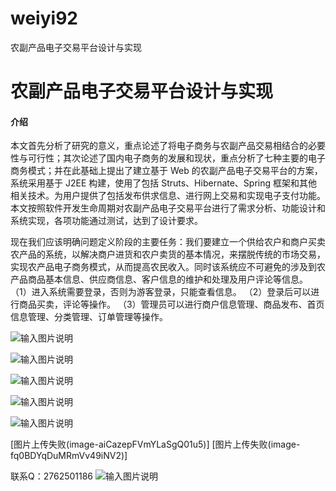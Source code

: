 # weiyi92
农副产品电子交易平台设计与实现

# 农副产品电子交易平台设计与实现

#### 介绍
本文首先分析了研究的意义，重点论述了将电子商务与农副产品交易相结合的必要性与可行性；其次论述了国内电子商务的发展和现状，重点分析了七种主要的电子商务模式；并在此基础上提出了建立基于 Web 的农副产品电子交易平台的方案，系统采用基于 J2EE 构建，使用了包括 Struts、Hibernate、Spring 框架和其他相关技术。为用户提供了包括发布供求信息、进行网上交易和实现电子支付功能。本文按照软件开发生命周期对农副产品电子交易平台进行了需求分析、功能设计和系统实现，各项功能通过测试，达到了设计要求。 

现在我们应该明确问题定义阶段的主要任务：我们要建立一个供给农户和商户买卖农产品的系统，以解决商户进货和农户卖货的基本情况，来摆脱传统的市场交易，实现农产品电子商务模式，从而提高农民收入。同时该系统应不可避免的涉及到农产品商品基本信息、供应商信息、客户信息的维护和处理及用户评论等信息。
（1）进入系统需要登录，否则为游客登录，只能查看信息。
（2）登录后可以进行商品买卖，评论等操作。
（3）管理员可以进行商户信息管理、商品发布、首页信息管理、分类管理、订单管理等操作。

![输入图片说明](https://images.gitee.com/uploads/images/2020/1203/204046_667426dc_4865385.png "屏幕截图.png")

![输入图片说明](https://images.gitee.com/uploads/images/2020/1203/204059_eac05a4a_4865385.png "屏幕截图.png")

![输入图片说明](https://images.gitee.com/uploads/images/2020/1203/204115_c9c2bc4a_4865385.png "屏幕截图.png")

![输入图片说明](https://images.gitee.com/uploads/images/2020/1203/204130_eeb9c774_4865385.png "屏幕截图.png")

![输入图片说明](https://images.gitee.com/uploads/images/2020/1203/204135_e23bb215_4865385.png "屏幕截图.png")

[图片上传失败(image-aiCazepFVmYLaSgQ01u5)]
[图片上传失败(image-fq0BDYqDuMRmVv49iNV2)]


联系Q：2762501186
![输入图片说明](https://images.gitee.com/uploads/images/2020/1119/003728_cd598bb9_4865385.jpeg "微信.jpg")
